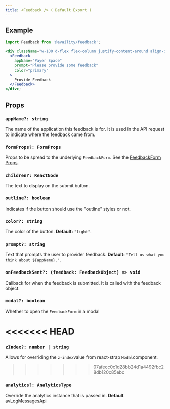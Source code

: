 ```yaml
---
title: <Feedback /> ( Default Export )
---
```


## Example

```jsx live=true viewCode=true
import Feedback from '@availity/feedback';

<div className="w-100 d-flex flex-column justify-content-around align-items-start">
  <Feedback
    appName="Payer Space"
    prompt="Please provide some feedback"
    color="primary"
  >
    Provide Feedback
  </Feedback>
</div>;
```

## Props

### `appName?: string`

The name of the application this feedback is for. It is used in the API request to indicate where the feedback came from.

### `formProps?: FormProps`

Props to be spread to the underlying `FeedbackForm`. See the [FeedbackForm Props](/components/feedback/form/#props).

### `children?: ReactNode`

The text to display on the submit button.

### `outline?: boolean`

Indicates if the button should use the "outline" styles or not.

### `color?: string`

The color of the button. **Default:** `"light"`.

### `prompt?: string`

Text that prompts the user to provider feedback. **Default:** `"Tell us what you think about ${appName}."`.

### `onFeedbackSent?: (feedback: FeedbackObject) => void`

Callback for when the feedback is submitted. It is called with the feedback object.

### `modal?: boolean`

Whether to open the `FeedbackForm` in a modal

<<<<<<< HEAD
=======
### `zIndex?: number | string`

Allows for overriding the `z-index`value from react-strap `Modal`component.

>>>>>>> 07afecc0c1d28bb24d1a4492fbc28db120c85ebc
### `analytics?: AnalyticsType`

Override the analytics instance that is passed in. **Default** [avLogMessagesApi](https://availity.github.io/sdk-js/api/definitions/logs/)
